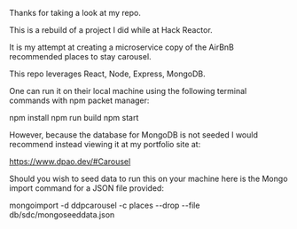 Thanks for taking a look at my repo.

This is a rebuild of a project I did while at Hack Reactor.

It is my attempt at creating a microservice copy of the AirBnB recommended places to stay carousel.

This repo leverages React, Node, Express, MongoDB.

One can run it on their local machine using the following terminal commands with npm packet manager:

npm install
npm run build
npm start

However, because the database for MongoDB is not seeded I would recommend instead viewing it at my portfolio site at:

https://www.dpao.dev/#Carousel

Should you wish to seed data to run this on your machine here is the Mongo import command for a JSON file provided:

mongoimport -d ddpcarousel -c places --drop --file db/sdc/mongoseeddata.json